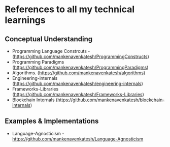 # References to all my technical learnings

## Conceptual Understanding
- Programming Language Constrcuts - (https://github.com/mankenavenkatesh/ProgrammingConstructs)
- Programming Paradigms (https://github.com/mankenavenkatesh/ProgrammingParadigms)
- Algorithms. (https://github.com/mankenavenkatesh/algorithms)
- Engineering-internals (https://github.com/mankenavenkatesh/engineering-internals)
- Frameworks-Libraries (https://github.com/mankenavenkatesh/Frameworks-Libraries)
- Blockchain Internals (https://github.com/mankenavenkatesh/blockchain-internals)

## Examples & Implementations
- Language-Agnosticism - https://github.com/mankenavenkatesh/Language-Agnosticism
